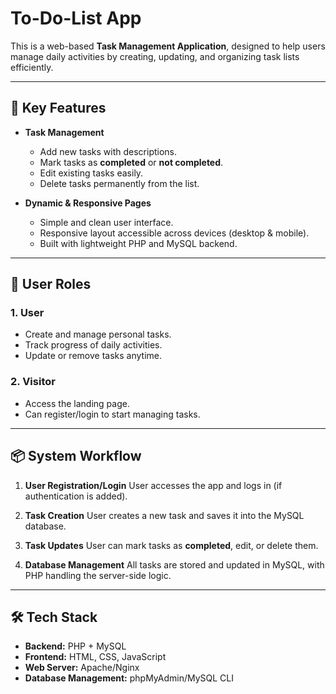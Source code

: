 # To-Do-List App

This is a web-based **Task Management Application**, designed to help users manage daily activities by creating, updating, and organizing task lists efficiently.

---

## 🎯 Key Features

* **Task Management**

  * Add new tasks with descriptions.
  * Mark tasks as **completed** or **not completed**.
  * Edit existing tasks easily.
  * Delete tasks permanently from the list.

* **Dynamic & Responsive Pages**

  * Simple and clean user interface.
  * Responsive layout accessible across devices (desktop & mobile).
  * Built with lightweight PHP and MySQL backend.

---

## 👥 User Roles

### 1. User

* Create and manage personal tasks.
* Track progress of daily activities.
* Update or remove tasks anytime.

### 2. Visitor

* Access the landing page.
* Can register/login to start managing tasks.

---

## 📦 System Workflow

1. **User Registration/Login**
   User accesses the app and logs in (if authentication is added).

2. **Task Creation**
   User creates a new task and saves it into the MySQL database.

3. **Task Updates**
   User can mark tasks as **completed**, edit, or delete them.

4. **Database Management**
   All tasks are stored and updated in MySQL, with PHP handling the server-side logic.

---

## 🛠️ Tech Stack

* **Backend:** PHP + MySQL
* **Frontend:** HTML, CSS, JavaScript
* **Web Server:** Apache/Nginx
* **Database Management:** phpMyAdmin/MySQL CLI


